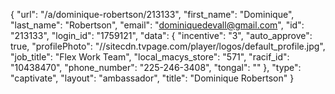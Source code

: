 {
    "url": "\/a\/dominique-robertson\/213133",
    "first_name": "Dominique",
    "last_name": "Robertson",
    "email": "dominiquedevall@gmail.com",
    "id": "213133",
    "login_id": "1759121",
    "data": {
        "incentive": "3",
        "auto_approve": true,
        "profilePhoto": "\/\/sitecdn.tvpage.com\/player\/logos\/default_profile.jpg",
        "job_title": "Flex Work Team",
        "local_macys_store": "571",
        "racif_id": "10438470",
        "phone_number": "225-246-3408",
        "tongal": ""
    },
    "type": "captivate",
    "layout": "ambassador",
    "title": "Dominique Robertson"
}